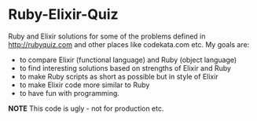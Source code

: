 # Ruby-Elixir-Quiz
Ruby and Elixir solutions for some of the problems defined in http://rubyquiz.com and other places like codekata.com etc. My goals are:
- to compare Elixir (functional language) and Ruby (object language)
- to find interesting solutions based on strengths of Elixir and Ruby
- to make Ruby scripts as short as possible but in style of Elixir
- to make Elixir code more similar to Ruby
- to have fun with programming.

**NOTE** This code is ugly - not for production etc.

